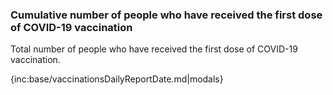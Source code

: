 ### Cumulative number of people who have received the first dose of COVID-19 vaccination

Total number of people who have received the first dose of COVID-19 vaccination.

{inc:base/vaccinationsDailyReportDate.md|modals}
